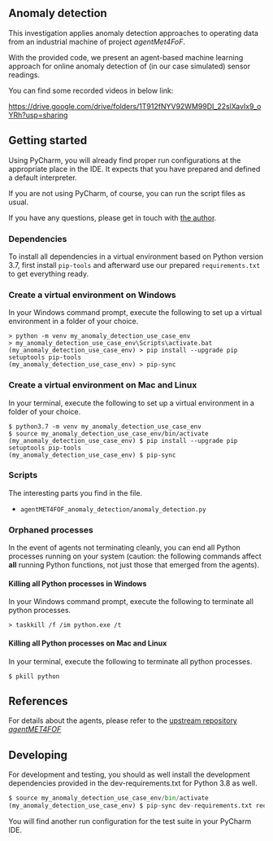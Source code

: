 ## Anomaly detection
This investigation applies anomaly detection approaches to operating data from an industrial machine of project _agentMet4FoF_.

With the provided code, we present an agent-based machine learning approach for
online anomaly detection of (in our case simulated) sensor readings.
 
 You can find some recorded videos in below link:

https://drive.google.com/drive/folders/1T912fNYV92WM99DI_22slXavIx9_oYRh?usp=sharing 
  
## Getting started

Using PyCharm, you will already find proper run configurations at the
appropriate place in the IDE. It expects that you have prepared and defined a default
interpreter.

If you are not using PyCharm, of course, you can run the script files as usual.

If you have any questions, please get in touch with
[the author](https://github.com/majidam20).

### Dependencies

To install all dependencies in a virtual environment based on Python version 3.7, first
install `pip-tools` and afterward use our prepared `requirements.txt` to get
everything ready.

### Create a virtual environment on Windows

In your Windows command prompt, execute the following to set up a virtual environment
in a folder of your choice.

```shell
> python -m venv my_anomaly_detection_use_case_env
> my_anomaly_detection_use_case_env\Scripts\activate.bat
(my_anomaly_detection_use_case_env) > pip install --upgrade pip setuptools pip-tools
(my_anomaly_detection_use_case_env) > pip-sync
```

### Create a virtual environment on Mac and Linux

In your terminal, execute the following to set up a virtual environment in a folder of
 your choice.

```shell
$ python3.7 -m venv my_anomaly_detection_use_case_env
$ source my_anomaly_detection_use_case_env/bin/activate
(my_anomaly_detection_use_case_env) $ pip install --upgrade pip setuptools pip-tools
(my_anomaly_detection_use_case_env) $ pip-sync
```

### Scripts

The interesting parts you find in the file.

- `agentMET4FOF_anomaly_detection/anomaly_detection.py`

### Orphaned processes

In the event of agents not terminating cleanly, you can end all Python processes
running on your system (caution: the following commands affect **all** running Python
 functions, not just those that emerged from the agents).

#### Killing all Python processes in Windows

In your Windows command prompt, execute the following to terminate all python processes.

```shell
> taskkill /f /im python.exe /t
```

#### Killing all Python processes on Mac and Linux

In your terminal, execute the following to terminate all python processes.

```shell
$ pkill python
```

## References

For details about the agents, please refer to the
[upstream repository _agentMET4FOF_](https://github.com/bangxiangyong/agentMET4FOF)


## Developing

For development and testing, you should as well install the development dependencies
provided in the dev-requirements.txt for Python 3.8 as well.
 
```python
$ source my_anomaly_detection_use_case_env/bin/activate
(my_anomaly_detection_use_case_env) $ pip-sync dev-requirements.txt requirements.txt
```

You will find another run configuration for the test suite in your PyCharm IDE.
